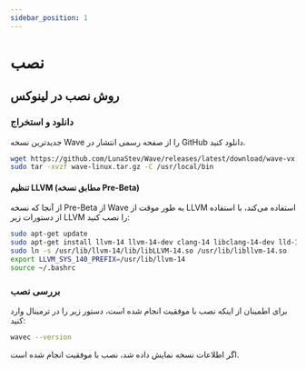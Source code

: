 ```yaml
---
sidebar_position: 1
---
```


# نصب

## روش نصب در لینوکس

### دانلود و استخراج
جدیدترین نسخه Wave را از صفحه رسمی انتشار در GitHub دانلود کنید.

```bash
wget https://github.com/LunaStev/Wave/releases/latest/download/wave-vx.x.x-linux.tar.gz
sudo tar -xvzf wave-linux.tar.gz -C /usr/local/bin
```

#### تنظیم LLVM (مطابق نسخه Pre-Beta)
از آنجا که نسخه Pre-Beta از Wave به طور موقت از LLVM استفاده می‌کند، با استفاده از دستورات زیر LLVM را نصب کنید:

```bash
sudo apt-get update
sudo apt-get install llvm-14 llvm-14-dev clang-14 libclang-14-dev lld-14 clang
sudo ln -s /usr/lib/llvm-14/lib/libLLVM-14.so /usr/lib/libllvm-14.so
export LLVM_SYS_140_PREFIX=/usr/lib/llvm-14
source ~/.bashrc
```

### بررسی نصب
برای اطمینان از اینکه نصب با موفقیت انجام شده است، دستور زیر را در ترمینال وارد کنید:

```bash
wavec --version
```

اگر اطلاعات نسخه نمایش داده شد، نصب با موفقیت انجام شده است.